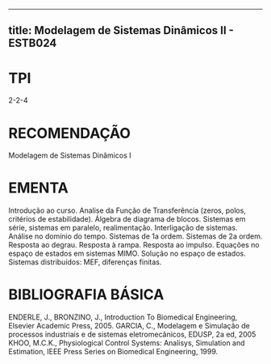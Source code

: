 
---
title: Modelagem de Sistemas Dinâmicos II - ESTB024 
---

# TPI

2-2-4

# RECOMENDAÇÃO

Modelagem de Sistemas Dinâmicos I

# EMENTA

Introdução ao curso. Analise da Função de Transferência (zeros, polos, critérios de estabilidade). Álgebra de diagrama de blocos. Sistemas em série, sistemas em paralelo, realimentação. Interligação de sistemas. Análise no domínio do tempo. Sistemas de 1a ordem. Sistemas de 2a ordem. Resposta ao degrau. Resposta à rampa. Resposta ao impulso. Equações no espaço de estados em sistemas MIMO. Solução no espaço de estados. Sistemas distribuídos: MEF, diferenças finitas.

# BIBLIOGRAFIA BÁSICA

ENDERLE, J., BRONZINO, J., Introduction To Biomedical Engineering, Elsevier Academic Press, 2005.
GARCIA, C., Modelagem e Simulação de processos industriais e de sistemas eletromecânicos, EDUSP, 2a ed, 2005
KHOO, M.C.K., Physiological Control Systems: Analisys, Simulation and Estimation, IEEE Press Series on Biomedical Engineering, 1999.
        